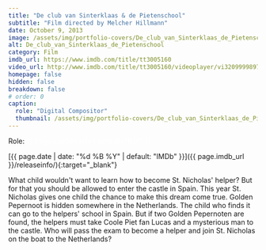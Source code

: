 ```yaml
---
title: "De club van Sinterklaas & de Pietenschool"
subtitle: "Film directed by Melcher Hillmann"
date: October 9, 2013
image: /assets/img/portfolio-covers/De_club_van_Sinterklaas_de_Pietenschool_tt3005160.webp
alt: De_club_van_Sinterklaas_de_Pietenschool
category: Film
imdb_url: https://www.imdb.com/title/tt3005160
video_url: http://www.imdb.com/title/tt3005160/videoplayer/vi3209999897
homepage: false
hidden: false
breakdown: false
# order: 0
caption:
  role: "Digital Compositor"
  thumbnail: /assets/img/portfolio-covers/De_club_van_Sinterklaas_de_Pietenschool_tt3005160.webp
---
```

Role: <span style="color:white">{{ page.caption.role | default: "N/A" }}</span>

[{{ page.date | date: "%d %B %Y" | default: "IMDb" }}]({{ page.imdb_url }}/releaseinfo/){:target="_blank"}

What child wouldn't want to learn how to become St. Nicholas' helper? But for that you should be allowed to enter the castle in Spain. This year St. Nicholas gives one child the chance to make this dream come true. Golden Pepernoot is hidden somewhere in the Netherlands. The child who finds it can go to the helpers' school in Spain. But if two Golden Pepernoten are found, the helpers must take Coole Piet fan Lucas and a mysterious man to the castle. Who will pass the exam to become a helper and join St. Nicholas on the boat to the Netherlands?
